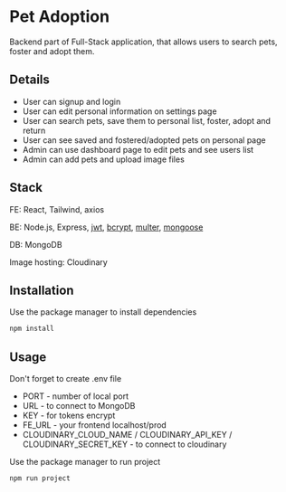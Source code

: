 # Pet Adoption
Backend part of Full-Stack application, that allows users to search pets, foster and adopt them.

## Details

- User can signup and login
- User can edit personal information on settings page
- User can search pets, save them to personal list, foster, adopt and return
- User can see saved and fostered/adopted pets on personal page
- Admin can use dashboard page to edit pets and see users list
- Admin can add pets and upload image files

## Stack
FE: React, Tailwind, axios

BE: Node.js, Express, [jwt](https://www.npmjs.com/package/jsonwebtoken), [bcrypt](https://www.npmjs.com/package/bcrypt), [multer](https://www.npmjs.com/package/multer), [mongoose](https://www.npmjs.com/package/mongoose)

DB: MongoDB

Image hosting: Cloudinary

 

## Installation

Use the package manager to install dependencies
```bash
npm install
```


## Usage

Don't forget to create .env file
- PORT - number of local port
- URL - to connect to MongoDB
- KEY - for tokens encrypt
- FE_URL - your frontend localhost/prod
- CLOUDINARY_CLOUD_NAME / CLOUDINARY_API_KEY / CLOUDINARY_SECRET_KEY - to connect to cloudinary

Use the package manager to run project
```bash
npm run project
```
